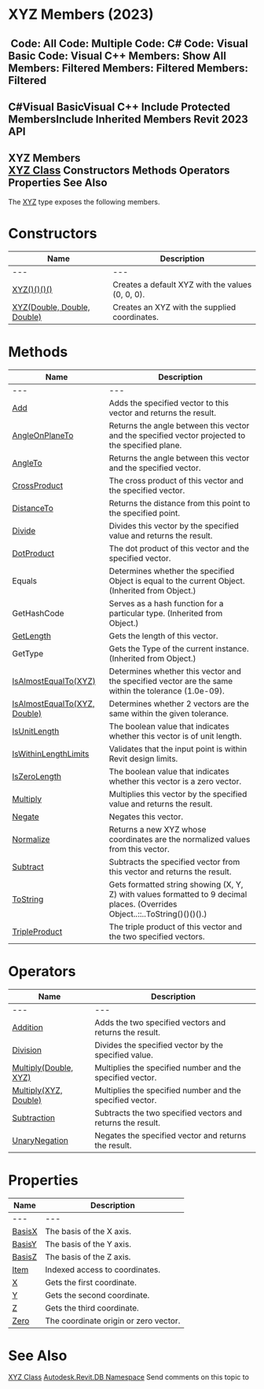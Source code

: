 # XYZ Members (2023)

﻿
 Code: All Code: Multiple Code: C# Code: Visual Basic Code: Visual C++  Members: Show All Members: Filtered Members: Filtered Members: Filtered   
---  
C#Visual BasicVisual C++
Include Protected MembersInclude Inherited Members
Revit 2023 API  
---  
XYZ Members  
[XYZ Class](c2fd995c-95c0-58fb-f5de-f3246cbc5600.md "XYZ Class") Constructors Methods Operators Properties See Also  
---  
The [XYZ](c2fd995c-95c0-58fb-f5de-f3246cbc5600.md "XYZ Class") type exposes the following members.
# Constructors
| Name | Description |
| --- | --- |
| --- | --- | --- |
| [XYZ()()()()](a50bf8d1-dced-8a0f-78e1-5b45d5022f20.md "XYZ Constructor") | Creates a default XYZ with the values (0, 0, 0). |
| [XYZ(Double, Double, Double)](fcb91231-2665-54b9-11d6-7ebcb7f235e2.md "XYZ Constructor \(Double, Double, Double\)") | Creates an XYZ with the supplied coordinates. |

# Methods
| Name | Description |
| --- | --- |
| --- | --- | --- |
| [Add](f6f3d7e1-7a31-d4ac-f268-5cb977aed424.md "Add Method") | Adds the specified vector to this vector and returns the result. |
| [AngleOnPlaneTo](417e2c71-f806-746c-c638-d54d220f8476.md "AngleOnPlaneTo Method") | Returns the angle between this vector and the specified vector projected to the specified plane. |
| [AngleTo](4251dd2b-1b48-8b2e-7159-02333cdf39e6.md "AngleTo Method") | Returns the angle between this vector and the specified vector. |
| [CrossProduct](c5c099ad-e9f5-976b-94ee-d96af1c677f3.md "CrossProduct Method") | The cross product of this vector and the specified vector. |
| [DistanceTo](ecbbee02-8f32-d5e9-a565-9c072543ea4f.md "DistanceTo Method") | Returns the distance from this point to the specified point. |
| [Divide](263802a2-959a-5a44-4991-26964943ca75.md "Divide Method") | Divides this vector by the specified value and returns the result. |
| [DotProduct](63e0ee6c-b612-7140-7805-d32c10f7a8bc.md "DotProduct Method") | The dot product of this vector and the specified vector. |
| Equals | Determines whether the specified Object is equal to the current Object. (Inherited from Object.) |
| GetHashCode | Serves as a hash function for a particular type.  (Inherited from Object.) |
| [GetLength](73e56449-890f-e446-9190-6e787f928886.md "GetLength Method") | Gets the length of this vector. |
| GetType | Gets the Type of the current instance. (Inherited from Object.) |
| [IsAlmostEqualTo(XYZ)](72feac6d-3f77-10ea-8ba8-087ab43e76b2.md "IsAlmostEqualTo Method \(XYZ\)") | Determines whether this vector and the specified vector are the same within the tolerance (1.0e-09). |
| [IsAlmostEqualTo(XYZ, Double)](81a72471-bfa6-18ec-db83-911a49c3f4e8.md "IsAlmostEqualTo Method \(XYZ, Double\)") | Determines whether 2 vectors are the same within the given tolerance. |
| [IsUnitLength](83fd26c0-15dc-ac21-a2af-9567438b0605.md "IsUnitLength Method") | The boolean value that indicates whether this vector is of unit length. |
| [IsWithinLengthLimits](ac2171af-4250-8a30-faa7-4d7030d29a03.md "IsWithinLengthLimits Method") | Validates that the input point is within Revit design limits. |
| [IsZeroLength](c49661af-4fea-861d-2fcd-c54b6db50d9a.md "IsZeroLength Method") | The boolean value that indicates whether this vector is a zero vector. |
| [Multiply](81e7b833-bed9-f797-e4ad-9e6df4b0cc12.md "Multiply Method") | Multiplies this vector by the specified value and returns the result. |
| [Negate](a49329de-862d-cdfd-4154-6260a74507a1.md "Negate Method") | Negates this vector. |
| [Normalize](6228ceb8-100b-daf8-78cf-0b7f514a1338.md "Normalize Method") | Returns a new XYZ whose coordinates are the normalized values from this vector. |
| [Subtract](2ef3475e-245b-7988-062d-966d213b7863.md "Subtract Method") | Subtracts the specified vector from this vector and returns the result. |
| [ToString](634eeb2a-2ca8-7950-8b79-6cfdc4f1ba73.md "ToString Method") | Gets formatted string showing (X, Y, Z) with values formatted to 9 decimal places.  (Overrides Object..::..ToString()()()().) |
| [TripleProduct](d6e9b965-f5ed-60c2-2575-ac2999e76eb5.md "TripleProduct Method") | The triple product of this vector and the two specified vectors. |

# Operators
| Name | Description |
| --- | --- |
| --- | --- | --- |
| [Addition](e19b0989-f628-ba42-a67e-7e3cad42df4c.md "Addition Operator") | Adds the two specified vectors and returns the result. |
| [Division](33091c6f-88ed-1263-33d6-2b0070b24268.md "Division Operator") | Divides the specified vector by the specified value. |
| [Multiply(Double, XYZ)](4fd3fab2-424f-907b-b3b9-6507eebb2e5a.md "Multiply Operator \(Double, XYZ\)") | Multiplies the specified number and the specified vector. |
| [Multiply(XYZ, Double)](f86834d9-8bc4-3f1d-0032-ca9d9d5cd5a6.md "Multiply Operator \(XYZ, Double\)") | Multiplies the specified number and the specified vector. |
| [Subtraction](bc4fdb82-362f-864d-beb4-2292091ec49c.md "Subtraction Operator") | Subtracts the two specified vectors and returns the result. |
| [UnaryNegation](c9c8953a-7999-cc2b-3dc5-d27e2229563a.md "UnaryNegation Operator") | Negates the specified vector and returns the result. |

# Properties
| Name | Description |
| --- | --- |
| --- | --- | --- |
| [BasisX](a3d8e6ab-72ef-84c6-d058-dc67b4090219.md "BasisX Property") | The basis of the X axis. |
| [BasisY](3ace8772-001c-443d-ab7d-46ada4dba628.md "BasisY Property") | The basis of the Y axis. |
| [BasisZ](b4c898a3-d1c7-4655-7b9a-3f139e8db9b1.md "BasisZ Property") | The basis of the Z axis. |
| [Item](400363d5-88fa-6586-6a2b-ef0a0ed8d0e2.md "Item Property") | Indexed access to coordinates. |
| [X](b4d890c1-d278-c8a0-c4c9-6dfe9c7e68df.md "X Property") | Gets the first coordinate. |
| [Y](10f45749-699b-33fa-22e0-c5bed400f097.md "Y Property") | Gets the second coordinate. |
| [Z](645a3f94-30c9-18b5-947d-c06ddd760691.md "Z Property") | Gets the third coordinate. |
| [Zero](666188ff-d3a5-73e0-b0a6-a269e2767526.md "Zero Property") | The coordinate origin or zero vector. |

# See Also
[XYZ Class](c2fd995c-95c0-58fb-f5de-f3246cbc5600.md "XYZ Class")
[Autodesk.Revit.DB Namespace](87546ba7-461b-c646-cbb1-2cb8f5bff8b2.md "Autodesk.Revit.DB Namespace")
Send comments on this topic to 
